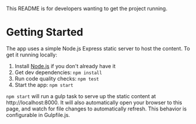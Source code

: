 This README is for developers wanting to get the project running.

# Getting Started

The app uses a simple Node.js Express static server to host the content. To get it running locally:

1. Install [Node.js](https://nodejs.org/) if you don't already have it
1. Get dev dependencies: `npm install`
1. Run code quality checks: `npm test`
1. Start the app: `npm start`

`npm start` will run a gulp task to serve up the static content at http://localhost:8000.
It will also automatically open your browser to this page, and watch for file changes to automatically refresh.
This behavior is configurable in Gulpfile.js.

